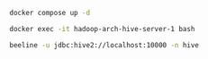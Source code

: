 ```bash
docker compose up -d
```
```bash
docker exec -it hadoop-arch-hive-server-1 bash
```
```bash
beeline -u jdbc:hive2://localhost:10000 -n hive
```
